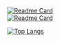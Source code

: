 [![Readme Card](https://github-readme-stats.vercel.app/api/pin/?username=rael-g&repo=Transferer&theme=radical)]((https://github.com/Rael-G/Transferer))  
[![Readme Card](https://github-readme-stats.vercel.app/api/pin/?username=rael-g&repo=RayG&theme=radical)]((https://github.com/Rael-G/RayG))

[![Top Langs](https://github-readme-stats.vercel.app/api/top-langs/?username=rael-g&layout=compact&show_icons=true&theme=radical)](https://github.com/anuraghazra/github-readme-stats)
<!--
**Rael-G/Rael-G** is a ✨ _special_ ✨ repository because its `README.md` (this file) appears on your GitHub profile.

Here are some ideas to get you started:

- 🔭 I’m currently working on ...
- 🌱 I’m currently learning ...
- 👯 I’m looking to collaborate on ...
- 🤔 I’m looking for help with ...
- 💬 Ask me about ...
- 📫 How to reach me: ...
- 😄 Pronouns: ...
- ⚡ Fun fact: ...
-->
